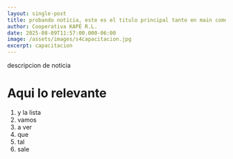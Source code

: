 ```yaml
---
layout: single-post
title: probando noticia, este es el titulo principal tanto en main como indiv
author: Cooperativa KAPÉ R.L.
date: 2025-08-09T11:57:00.000-06:00
image: /assets/images/s4capacitacion.jpg
excerpt: capacitacion
---
```

descripcion de noticia

# Aqui lo relevante

1. y la lista 
2. vamos
3. a ver
4. que
5. tal
6. sale
